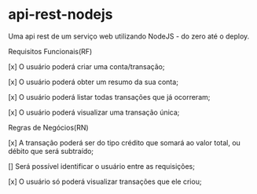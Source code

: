 # api-rest-nodejs
Uma api rest de um serviço web utilizando NodeJS - do zero até o deploy. 

Requisitos Funcionais(RF)

[x] O usuário poderá criar uma conta/transação;

[x] O usuário poderá obter um resumo da sua conta;

[x] O usuário poderá listar todas transações que já ocorreram;

[x] O usuário poderá visualizar uma transação única;


Regras de Negócios(RN)

[x] A transação poderá ser do tipo crédito que somará ao valor total, ou débito que será subtraído;

[] Será possível identificar o usuário entre as requisições;

[x] O usuário só poderá visualizar transações que ele criou;


